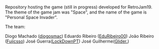 Repository hosting the game (still in progress) developed for RetroJam19. The theme of the game jam was "Space", and the name of the game is "Personal Space Invader".

The team:

Diogo Machado ([diogosmac](https://github.com/diogosmac))
Eduardo Ribeiro ([EduRibeiro00](https://github.com/EduRibeiro00))
João Ribeiro ([Fujicsso](https://github.com/Fujicsso))
José Guerra([LockDownPT](https://github.com/LockDownPT))
José Guilherme([Glider.](https://open.spotify.com/artist/4Yh7tK6s8DWDJ0j8tD8QMw))
